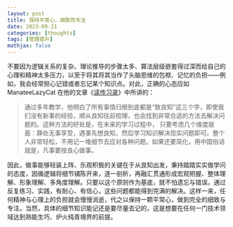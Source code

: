 ```yaml
---
layout: post
title: 保持平常心，细致而专注
date: 2023-09-21
categories: [thoughts]
tags: [管理提升]
mathjax: false
---
```


不要因为逻辑关系的复杂、理论推导的步骤太多、算法层级嵌套得过深而给自己的心理和精神太多压力，以至于将其将其当作了头脑思维的包袱、记忆的负担——例如，我会经常担心记错或者忘记某个知识点。对此，正确的心态应如 ManateeLazyCat 在他的文章《[读传习录](https://manateelazycat.github.io/2023/09/02/reading-chuanxilu/)》中所讲的：

> 通过多年教学，他明白了所有事情归根到底都是“致良知”这三个字，即使我们没有新事的经验，顺从良知往前梳理，也会找到非常合适的方法去解决问题的。这种方法的好处是，在未来的学习过程中， 只要考虑几个维度层面：静处无事享受，遇事先想良知，然后学习知识解决现实问题即可。整个人非常轻松，不用记一堆细节去应对各种问题。如果还要简化，用中国俗话就是，凡事要按良心做事。

因此，做事能够轻装上阵、乐观积极的关键在于从良知出发，秉持踏踏实实做学问的态度，因循逻辑将细节铺陈开来，逐一剖析，再融汇贯通形成宏观把握、整体理解、形象理解、多角度理解。只要以这个原则作为基底，就不怕遗忘与错误。通过反复练习、实践，有耐心、有信心，这些问题都能得到完满的解决。这样一来，任何精神与心理上的负担就会慢慢消逝，代之以保持一颗平常心，做到完全的细致与专注。当然，具体的细节知识能记还是要尽量去记的，这是想要在任何一门技术领域达到熟能生巧、炉火纯青境界的前提。
